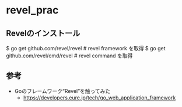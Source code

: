 # revel_prac
## Revelのインストール
$ go get github.com/revel/revel # revel framework を取得
$ go get github.com/revel/cmd/revel # revel command を取得

## 参考
- Goのフレームワーク“Revel”を触ってみた
  - https://developers.eure.jp/tech/go_web_application_framework
